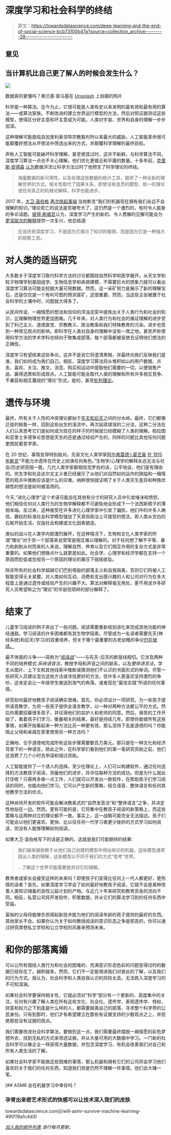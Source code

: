 # 深度学习和社会科学的终结

> 原文：<https://towardsdatascience.com/deep-learning-and-the-end-of-social-science-bcb73100b47a?source=collection_archive---------28----------------------->

## 意见

## 当计算机比自己更了解人的时候会发生什么？

![](img/0caa3141cefc25befc38b8991ddb998c.png)

数据真的更懂吗？弗兰基·查马基在 [Unsplash](https://unsplash.com/s/photos/machine-learning?utm_source=unsplash&utm_medium=referral&utm_content=creditCopyText) 上拍摄的照片

科学是一种算法。迄今为止，它很可能是人类有史以来发明的最有效和最有用的算法——或算法家族。不断改进的建立世界运行模型的方法，然后对照证据测试这些模型，使得区分好主意和坏主意成为可能。人类对宇宙、世界和自身的理解一步步加深。

这种理解可能面临自加里利奥领导宗教裁判所以来最大的威胁。人工智能革命很可能颠覆好想法从坏想法中筛选出来的方式，并颠覆科学理解的最终目标。

声称人工智能可能破坏科学理解，甚至使其过时，这并不新鲜。与科学算法不同，深度学习算法一点也不关心理解。他们优化更接近和平庸的数量。十多年前，[克里斯·安德森](https://medium.com/u/9c04bd3e6dd2?source=post_page-----bcb73100b47a--------------------------------) [认为](https://www.wired.com/2008/06/pb-theory/)数据洪流让科学方法过时了他预言了科学理论的终结。

> 海量数据的新可用性，以及处理这些数据的统计工具，提供了一种全新的理解世界的方式。相关性取代了因果关系，即使没有连贯的模型、统一的理论或任何真正的机械论解释，科学也能进步。

2017 年，[大卫·温伯格](https://medium.com/u/b6366645b0c5?source=post_page-----bcb73100b47a--------------------------------) [再次挑起事端](https://www.wired.com/story/our-machines-now-have-knowledge-well-never-understand/) 当他断言“我们的机器现在拥有我们永远不会理解的知识。”理论死亡的说法是否被夸大了，这仍然是一个激烈的，有时令人振奋的争论话题。[彼得·斯威尼](https://medium.com/u/4aa599f60bc8?source=post_page-----bcb73100b47a--------------------------------)认为，深度学习产生的新的、令人费解的见解可能会为[更深层次的解释](https://medium.com/inventing-intelligent-machines/machine-learning-alien-knowledge-and-other-ufos-1a44c66508d1)提供一次复兴，他总结道:

> 应该庆祝深度学习，不是因为它揭示了知识的极限，而是因为它是一种强大的观察工具。

# 对人类的适当研究

大多数关于深度学习取代科学方法的讨论都围绕自然科学和医学展开。从天文学和粒子物理学到基因组学、生物信息学和疾病建模，不需要巨大的想象力就可以看出深度学习算法可能会挖掘大量可用数据。然而，这一采矿努力是展示了新的理解宝石，还是仅仅是一个有利可图的预测富矿，这很重要。然而，当这些主张被置于社会科学的土壤中时，问题就大得多了。

从民间传说、一厢情愿的想法和信仰的浑浊泥浆中提炼出关于人类行为和社会的知识，比理解物理世界更加困难。几千年来，对人类行为和社会的循证理解的进步受到了利己主义、道德直觉、宗教教义、政治教条和我们特殊教育的污染。进步也受到一种常见观点的影响，即科学在人类对自身的理解中没有一席之地。甚至声称使用科学方法的学术学科也倾向于聚集成部落，每个部落都被驱使去证明他们想法的正确性。

深度学习有望结束这些争论。这并不是说它将澄清黑暗，并最终向我们反映我们是谁，我们如何成为我们自己。相反，深度学习算法将从堆积如山的用户数据、点击、喜欢、关注、推文、消息、购买和运动中提取他们需要的一切，以便销售产品、赢得选票和形成观点。人工智能可能会取代人类的理解和所有许多相互竞争、不兼容和相互蔑视的“理论”形式。是的，甚至[批判理论](https://plato.stanford.edu/entries/critical-theory/)。

# 遗传与环境

最终，所有关于人性的冲突理论都始于[先天和后天](https://theconversation.com/peer-review-beyond-human-nature-how-culture-and-experience-shape-our-lives-7102)之间的分水岭。最终，它们都像迁徙的鲑鱼一样，回到这些出生的溪流中，再次延续错误的二分法，这种二分法在人们认真思考它们是如何成为现在的样子的时候就已经模糊了人类的理解。柏拉图和亚里士多德争论思想是天生的还是通过经验产生的，同样的问题比其他任何问题更困扰着哲学家。

在 20 世纪，事情变得特别敌对。先驱文化人类学家[阿尔弗雷德·l·葛艺豪](https://en.wikipedia.org/wiki/Alfred_L._Kroeber) [在 1915 年断言](https://www.google.com.au/url?sa=t&rct=j&q=&esrc=s&source=web&cd=1&cad=rja&uact=8&ved=0CB0QFjAA&url=http%3A%2F%2Fwww.jstor.org%2Fstable%2F660348&ei=i6TQVPSCKcuA8gX3l4DgCQ&usg=AFQjCNHs9kae4AEE7D3YtNmIpnEw_n1EuA&bvm=bv.85076809,d.dGc)“不能允许遗传在历史上扮演任何角色。”生物学/心理学的解释永远无法与社会/历史研究相一致。几代人类学家都相信克罗伯的话，公平地说，他们是有理由的。优生学和社会达尔文主义者已经展示了从他们对自然如何运作的狭隘和一厢情愿的观点中推断应该是什么的灾难。纳粹很快就证明了关于人类天生差异和种族优越性的想法是如何被滥用的。

今天,“进化心理学”这个术语可能会在其他有分寸的研究人员中引发唾沫和愤怒，他们相信任何对人类行为的生物学解释都不可避免地会形成下一个法西斯楔子的薄弱末端。反过来，这种接受在许多进化心理学家中引发了偏执，他们中的许多人确信，霸权的标准社会科学模型强加了天真但政治上可接受的想法，即人类从空白的石板开始生活，仅由社会构建或文化因素塑造。

类似的战斗在人类学内部激烈展开，在这种情况下，生物和文化人类学家的所谓“理论”对于另一个部落来说常常是相互难以理解的。对于任何想了解不平等、暴力和剥削从何而来的人来说，理解自然、养育以及它们相互作用的复杂方式是非常重要的。如果他们想做点什么就更是如此。社会学、心理学和经济学都在支持一个原因而贬低或忽视另一个原因的理论的重压下摇摇欲坠。

除非所有的社会科学超越它们巴别塔般的部落主义和自我隔离，否则它们将被人工智能变得无关紧要。对人类如何互动、消费和支出感兴趣的人和公司对行为在多大程度上是通过遗传或经验产生的兴趣不大。算法对解释毫无用处，更不用说许多研究人员希望称之为“理论”的华丽但琐碎的部分解释了。

# 结束了

儿童学习阅读的例子突出了一些问题。阅读需要重新规划进化来完成其他功能的神经通路。学习阅读的许多困难都有其生物学因素。尽管成为一名读者需要先天(神经系统)和后天(学习)的双重培养，但关于哪个最重要的古老幼稚的争论[仍在继续。](https://thesector.com.au/2020/05/06/researchers-determine-that-both-nature-and-nurture-develop-brains-ready-for-reading/)

最不体面的斗争——简称为“[阅读战](https://www.washingtonpost.com/education/2019/03/27/case-why-both-sides-reading-wars-debate-are-wrong-proposed-solution/)”——与先天-后天的断层线相切。它涉及两种不同的培养模式:*系统语音法*，教授字母和声音之间的联系，以及*整体语言法*，学生从图片、上下文和其他线索中推断或猜测他们不认识的书面形式的单词。尽管一些研究人员建议混合这些方法或寻找更好的方法，但许多人更喜欢坚持激烈的争吵，这肯定会让一年级学生被送到淘气的角落。或者现在“最佳实践”所说的任何事情。

研究如何最好地教孩子阅读确实很难。首先，你必须设计一项研究，为一些孩子提供语音教学，为另一些孩子提供全语言教学，以一种对两种方法都公平的方式。然后你需要招募很多孩子，并征得他们的监护人和老师的同意。然后，艰苦的工作开始了，看着孩子们学习，衡量相关的结果，最好是持续几年。即使你能做所有这些事情，如果开始看起来一种方法比另一种更有效，那么坚持下去是道德的吗？你能阻止父母和亲戚在家里使用另一种方法吗？

正确地、合乎道德地完成所有这些步骤需要数百万美元。那只是在一种文化和经济背景下的一种语言。除此之外，在科学家们看到他们的第一笔研究资助之前，他们还浪费了几个小时去申请和错过资助。

人工智能提供了一个诱人的选择。至少在理论上，人们可以构建软件，通过任何选择的方法教孩子阅读，测量他们的进步，并评估每种方法的成功。但是为什么就此打住呢？只需再多做一点工作，人们就可以开发出一款软件，在帮助孩子们学习阅读的同时，也能向他们学习。它可以产生新的策略，结合语音、整体语言和任何其他教学方法的优点。

这种尚待开发的软件可能会解决教条式的“自然发音法”和“整体语言”之争，并决定性地站在一边。然而，更有可能的是，它将集中在教孩子阅读的新策略上，而这些策略与这两种对立的理论都不一致。事实上，这一战略可能完全无法描述。孩子们可能会以他们更喜欢、更快、比以往任何一代学习者更少挫折的方式学习如何阅读，但没有人能够理解如何阅读。

如果大卫·温伯格写下的话是正确的，这就是我们可能期待的结果:

> 我们越来越依赖于从他们自己创建的模型中得出结论的机器，这些模型通常超出人类的理解，这些模型以不同于我们的方式“思考”世界。
> 
> …了解这个世界可能需要放弃对它的理解。

教育者或家长会接受这样的未来吗？即使孩子们变得比任何上一代人都更好，更热情的读者？首先，如果深度学习学会了如何最好地教孩子阅读，它就不会是某种改善人类知识储备的良性公益计划的产物。与近几十年来研究和教育资金的流向不同。相反，私营公司将开发软件，积累数据，并从它们的算法学习到的任何东西中受益。

富裕的父母将能够负担得起新技术能为他们的阅读年龄的孩子提供的最好的东西。其他家长不会。如果你认为关于如何教授阅读的意识形态之争是邪恶的，你可以通过研究席卷私立学校和公立学校的风暴来预测未来。

# 和你的部落离婚

可以让所有围绕人类行为和社会的困难的、充满意识形态色彩的问题变得过时的数据已经存在了。越积越多。然而，它们不一定能增进我们对彼此的了解，以及我们的行为方式。我认为，社会科学和人类自我认识的风险太高，无法跌入深度学习的不可知深渊。

如果社会科学要保持相关性，它就必须对“科学”部分有一个更新的、高度集中的关注。任何有兴趣了解人类在所有这些文化、社会化、遗传学、表观遗传学、特权、财富和权力之下到底是什么样的人，都需要脱离自己的部落，寻求整个科学界的公民身份。只有到那时，他们才有希望建立在那些有证据支持的少数观点之上，并拒绝那些没有证据的观点。

我们需要改进社会科学算法。要做到这一点，我们需要最终摆脱一厢情愿的彩色梦想外衣，找到无私的方式来筛选证据，并从大量可用的大数据中学习。一门新的社会科学可以像企业一样获得大量数据，并包含深度学习，有机会改善我们对自己和所有人类生活的了解。

如果社会科学家不能做这些困难的事情，那么机器和拥有它们的公司将会学习他们喜欢的关于我们的任何东西，知道我们但是仍然不理解一件事情。他们会大赚一笔。

[](/will-asmr-survive-machine-learning-490119a1c4d3) [## ASMR 会在机器学习中幸存吗？

### 孕育出亲密艺术形式的快感可以让技术深入我们的皮肤

towardsdatascience.com](/will-asmr-survive-machine-learning-490119a1c4d3) 

[*加入我的邮件列表*](https://landing.mailerlite.com/webforms/landing/v1p6x1) *进行每月更新。*